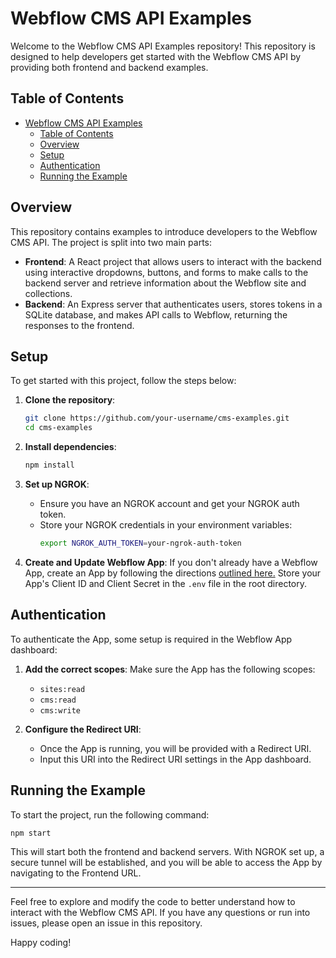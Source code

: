 # Webflow CMS API Examples

Welcome to the Webflow CMS API Examples repository! This repository is designed to help developers get started with the Webflow CMS API by providing both frontend and backend examples.

## Table of Contents

- [Webflow CMS API Examples](#webflow-cms-api-examples)
  - [Table of Contents](#table-of-contents)
  - [Overview](#overview)
  - [Setup](#setup)
  - [Authentication](#authentication)
  - [Running the Example](#running-the-example)

## Overview

This repository contains examples to introduce developers to the Webflow CMS API. The project is split into two main parts:

- **Frontend**: A React project that allows users to interact with the backend using interactive dropdowns, buttons, and forms to make calls to the backend server and retrieve information about the Webflow site and collections.
- **Backend**: An Express server that authenticates users, stores tokens in a SQLite database, and makes API calls to Webflow, returning the responses to the frontend.

## Setup

To get started with this project, follow the steps below:

1. **Clone the repository**:

   ```sh
   git clone https://github.com/your-username/cms-examples.git
   cd cms-examples
   ```

2. **Install dependencies**:

   ```sh
   npm install
   ```

3. **Set up NGROK**:
   - Ensure you have an NGROK account and get your NGROK auth token.
   - Store your NGROK credentials in your environment variables:
     ```sh
     export NGROK_AUTH_TOKEN=your-ngrok-auth-token
     ```
4. **Create and Update Webflow App**:
   If you don't already have a Webflow App, create an App by following the directions [outlined here.](https://docs.developers.webflow.com/data/docs/register-an-app) Store your App's Client ID and Client Secret in the `.env` file in the root directory.

## Authentication

To authenticate the App, some setup is required in the Webflow App dashboard:

1. **Add the correct scopes**: Make sure the App has the following scopes:

   - `sites:read`
   - `cms:read`
   - `cms:write`

2. **Configure the Redirect URI**:
   - Once the App is running, you will be provided with a Redirect URI.
   - Input this URI into the Redirect URI settings in the App dashboard.

## Running the Example

To start the project, run the following command:

```sh
npm start
```

This will start both the frontend and backend servers. With NGROK set up, a secure tunnel will be established, and you will be able to access the App by navigating to the Frontend URL.

---

Feel free to explore and modify the code to better understand how to interact with the Webflow CMS API. If you have any questions or run into issues, please open an issue in this repository.

Happy coding!
